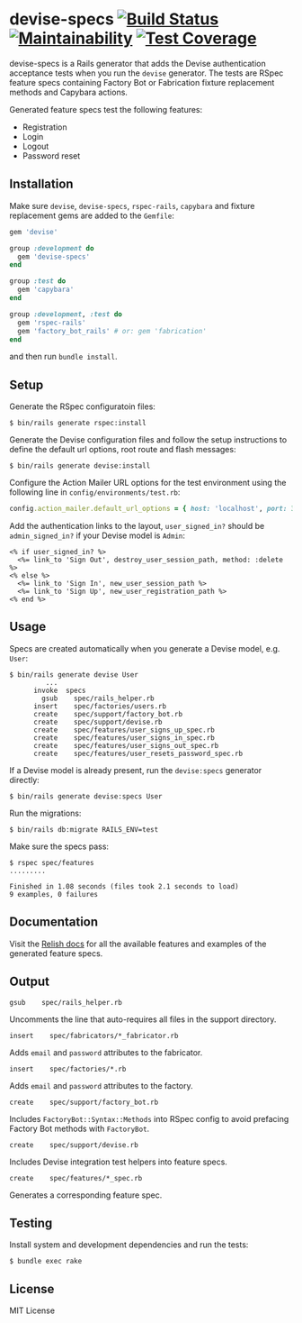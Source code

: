 # devise-specs [![Build Status][ci-image]][ci] [![Maintainability][grade-image]][grade] [![Test Coverage][coverage-image]][coverage]

devise-specs is a Rails generator that adds the Devise authentication acceptance tests when you run the `devise` generator. The tests are RSpec feature specs containing Factory Bot or Fabrication fixture replacement methods and Capybara actions.

Generated feature specs test the following features:
* Registration
* Login
* Logout
* Password reset

## Installation

Make sure `devise`, `devise-specs`, `rspec-rails`, `capybara` and fixture replacement gems are added to the `Gemfile`:
```ruby
gem 'devise'

group :development do
  gem 'devise-specs'
end

group :test do
  gem 'capybara'
end

group :development, :test do
  gem 'rspec-rails'
  gem 'factory_bot_rails' # or: gem 'fabrication'
end
```

and then run `bundle install`.

## Setup

Generate the RSpec configuratoin files:
```
$ bin/rails generate rspec:install
```

Generate the Devise configuration files and follow the setup instructions to define the default url options, root route and flash messages:
```
$ bin/rails generate devise:install
```

Configure the Action Mailer URL options for the test environment using the following line in `config/environments/test.rb`:
```ruby
config.action_mailer.default_url_options = { host: 'localhost', port: 3001 }
```

Add the authentication links to the layout, `user_signed_in?` should be `admin_signed_in?` if your Devise model is `Admin`:
```erb
<% if user_signed_in? %>
  <%= link_to 'Sign Out', destroy_user_session_path, method: :delete %>
<% else %>
  <%= link_to 'Sign In', new_user_session_path %>
  <%= link_to 'Sign Up', new_user_registration_path %>
<% end %>
```

## Usage

Specs are created automatically when you generate a Devise model, e.g. `User`:
```
$ bin/rails generate devise User
         ...
      invoke  specs
        gsub    spec/rails_helper.rb
      insert    spec/factories/users.rb
      create    spec/support/factory_bot.rb
      create    spec/support/devise.rb
      create    spec/features/user_signs_up_spec.rb
      create    spec/features/user_signs_in_spec.rb
      create    spec/features/user_signs_out_spec.rb
      create    spec/features/user_resets_password_spec.rb
```

If a Devise model is already present, run the `devise:specs` generator directly:
```
$ bin/rails generate devise:specs User
```

Run the migrations:
```
$ bin/rails db:migrate RAILS_ENV=test
```

Make sure the specs pass:
```
$ rspec spec/features
.........

Finished in 1.08 seconds (files took 2.1 seconds to load)
9 examples, 0 failures
```

## Documentation

Visit the [Relish docs](https://relishapp.com/andrii/devise-specs/docs) for all the available features and examples of the generated feature specs.

## Output

`gsub    spec/rails_helper.rb`

Uncomments the line that auto-requires all files in the support directory.

`insert    spec/fabricators/*_fabricator.rb`

Adds `email` and `password` attributes to the fabricator.

`insert    spec/factories/*.rb`

Adds `email` and `password` attributes to the factory.

`create    spec/support/factory_bot.rb`

Includes `FactoryBot::Syntax::Methods` into RSpec config to avoid prefacing Factory Bot methods with `FactoryBot`.

`create    spec/support/devise.rb`

Includes Devise integration test helpers into feature specs.

`create    spec/features/*_spec.rb`

Generates a corresponding feature spec.

## Testing

Install system and development dependencies and run the tests:
```
$ bundle exec rake
```

## License

MIT License

[ci-image]: https://github.com/ponosoft/devise-specs/actions/workflows/build.yml/badge.svg
[ci]: https://github.com/ponosoft/devise-specs/actions/workflows/build.yml
[grade-image]: https://api.codeclimate.com/v1/badges/b7e541f2f5171790638f/maintainability
[grade]: https://codeclimate.com/github/ponosoft/devise-specs/maintainability
[coverage-image]: https://api.codeclimate.com/v1/badges/b7e541f2f5171790638f/test_coverage
[coverage]: https://codeclimate.com/github/ponosoft/devise-specs/test_coverage
